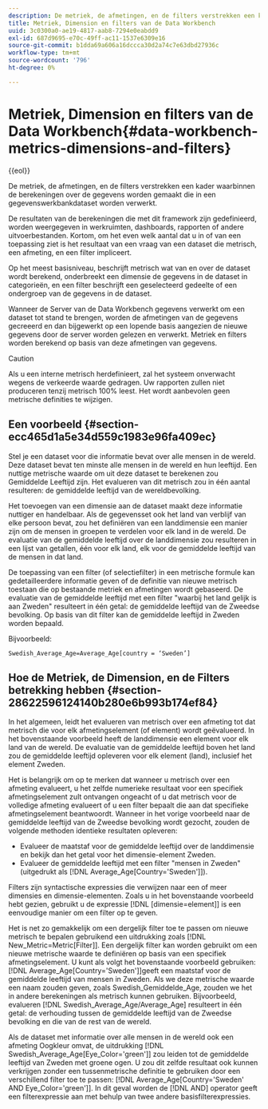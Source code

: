 ```yaml
---
description: De metriek, de afmetingen, en de filters verstrekken een kader waarbinnen de berekeningen over de gegevens worden gemaakt die in een gegevenswerkbankdataset worden verwerkt.
title: Metriek, Dimension en filters van de Data Workbench
uuid: 3c0300a0-ae19-4817-aab8-7294e0eabdd9
exl-id: 687d9695-e70c-49ff-ac11-1537e6309e16
source-git-commit: b1dda69a606a16dccca30d2a74c7e63dbd27936c
workflow-type: tm+mt
source-wordcount: '796'
ht-degree: 0%

---
```


# Metriek, Dimension en filters van de Data Workbench{#data-workbench-metrics-dimensions-and-filters}

{{eol}}

De metriek, de afmetingen, en de filters verstrekken een kader waarbinnen de berekeningen over de gegevens worden gemaakt die in een gegevenswerkbankdataset worden verwerkt.

De resultaten van de berekeningen die met dit framework zijn gedefinieerd, worden weergegeven in werkruimten, dashboards, rapporten of andere uitvoerbestanden. Kortom, om het even welk aantal dat u in of van een toepassing ziet is het resultaat van een vraag van een dataset die metrisch, een afmeting, en een filter impliceert.

Op het meest basisniveau, beschrijft metrisch wat van en over de dataset wordt berekend, onderbreekt een dimensie de gegevens in de dataset in categorieën, en een filter beschrijft een geselecteerd gedeelte of een ondergroep van de gegevens in de dataset.

Wanneer de Server van de Data Workbench gegevens verwerkt om een dataset tot stand te brengen, worden de afmetingen van de gegevens gecreeerd en dan bijgewerkt op een lopende basis aangezien de nieuwe gegevens door de server worden gelezen en verwerkt. Metriek en filters worden berekend op basis van deze afmetingen van gegevens.

>[!CAUTION]
>
>Als u een interne metrisch herdefinieert, zal het systeem onverwacht wegens de verkeerde waarde gedragen. Uw rapporten zullen niet produceren tenzij metrisch 100% leest. Het wordt aanbevolen geen metrische definities te wijzigen.

## Een voorbeeld {#section-ecc465d1a5e34d559c1983e96fa409ec}

Stel je een dataset voor die informatie bevat over alle mensen in de wereld. Deze dataset bevat ten minste alle mensen in de wereld en hun leeftijd. Een nuttige metrische waarde om uit deze dataset te berekenen zou Gemiddelde Leeftijd zijn. Het evalueren van dit metrisch zou in één aantal resulteren: de gemiddelde leeftijd van de wereldbevolking.

Het toevoegen van een dimensie aan de dataset maakt deze informatie nuttiger en handelbaar. Als de gegevensset ook het land van verblijf van elke persoon bevat, zou het definiëren van een landdimensie een manier zijn om de mensen in groepen te verdelen voor elk land in de wereld. De evaluatie van de gemiddelde leeftijd over de landdimensie zou resulteren in een lijst van getallen, één voor elk land, elk voor de gemiddelde leeftijd van de mensen in dat land.

De toepassing van een filter (of selectiefilter) in een metrische formule kan gedetailleerdere informatie geven of de definitie van nieuwe metrisch toestaan die op bestaande metriek en afmetingen wordt gebaseerd. De evaluatie van de gemiddelde leeftijd met een filter &quot;waarbij het land gelijk is aan Zweden&quot; resulteert in één getal: de gemiddelde leeftijd van de Zweedse bevolking. Op basis van dit filter kan de gemiddelde leeftijd in Zweden worden bepaald.

Bijvoorbeeld:

```
Swedish_Average_Age=Average_Age[country = ‘Sweden’]
```

## Hoe de Metriek, de Dimension, en de Filters betrekking hebben {#section-28622596124140b280e6b993b174ef84}

In het algemeen, leidt het evalueren van metrisch over een afmeting tot dat metrisch die voor elk afmetingselement (of element) wordt geëvalueerd. In het bovenstaande voorbeeld heeft de landdimensie een element voor elk land van de wereld. De evaluatie van de gemiddelde leeftijd boven het land zou de gemiddelde leeftijd opleveren voor elk element (land), inclusief het element Zweden.

Het is belangrijk om op te merken dat wanneer u metrisch over een afmeting evalueert, u het zelfde numerieke resultaat voor een specifiek afmetingselement zult ontvangen ongeacht of u dat metrisch voor de volledige afmeting evalueert of u een filter bepaalt die aan dat specifieke afmetingselement beantwoordt. Wanneer in het vorige voorbeeld naar de gemiddelde leeftijd van de Zweedse bevolking wordt gezocht, zouden de volgende methoden identieke resultaten opleveren:

* Evalueer de maatstaf voor de gemiddelde leeftijd over de landdimensie en bekijk dan het getal voor het dimensie-element Zweden.
* Evalueer de gemiddelde leeftijd met een filter &quot;mensen in Zweden&quot; (uitgedrukt als [!DNL Average_Age[Country='Sweden']]).

Filters zijn syntactische expressies die verwijzen naar een of meer dimensies en dimensie-elementen. Zoals u in het bovenstaande voorbeeld hebt gezien, gebruikt u de expressie [!DNL [dimensie=element]] is een eenvoudige manier om een filter op te geven.

Het is net zo gemakkelijk om een dergelijk filter toe te passen om nieuwe metrisch te bepalen gebruikend een uitdrukking zoals [!DNL New_Metric=Metric[Filter]]. Een dergelijk filter kan worden gebruikt om een nieuwe metrische waarde te definiëren op basis van een specifiek afmetingselement. U kunt als volgt het bovenstaande voorbeeld gebruiken: [!DNL Average_Age[Country='Sweden']]geeft een maatstaf voor de gemiddelde leeftijd van mensen in Zweden. Als we deze metrische waarde een naam zouden geven, zoals Swedish_Gemiddelde_Age, zouden we het in andere berekeningen als metrisch kunnen gebruiken. Bijvoorbeeld, evalueren [!DNL Swedish_Average_Age/Average_Age] resulteert in één getal: de verhouding tussen de gemiddelde leeftijd van de Zweedse bevolking en die van de rest van de wereld.

Als de dataset met informatie over alle mensen in de wereld ook een afmeting Oogkleur omvat, de uitdrukking [!DNL Swedish_Average_Age[Eye_Color='green']] zou leiden tot de gemiddelde leeftijd van Zweden met groene ogen. U zou dit zelfde resultaat ook kunnen verkrijgen zonder een tussenmetrische definitie te gebruiken door een verschillend filter toe te passen: [!DNL Average_Age[Country='Sweden' AND Eye_Color='green']]. In dit geval worden de [!DNL AND] operator geeft een filterexpressie aan met behulp van twee andere basisfilterexpressies.
